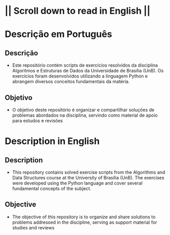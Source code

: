 # || Scroll down to read in English ||

# Descrição em Português

## Descrição
- Este repositório contém scripts de exercícios resolvidos da disciplina Algoritmos e Estruturas de Dados da Universidade de Brasília (UnB). Os exercícios foram desenvolvidos utilizando a linguagem Python e abrangem diversos conceitos fundamentais da matéria.

## Objetivo
- O objetivo deste repositório é organizar e compartilhar soluções de problemas abordados na disciplina, servindo como material de apoio para estudos e revisões

# Description in English

## Description
- This repository contains solved exercise scripts from the Algorithms and Data Structures course at the University of Brasília (UnB). The exercises were developed using the Python language and cover several fundamental concepts of the subject.

## Objective
- The objective of this repository is to organize and share solutions to problems addressed in the discipline, serving as support material for studies and reviews
